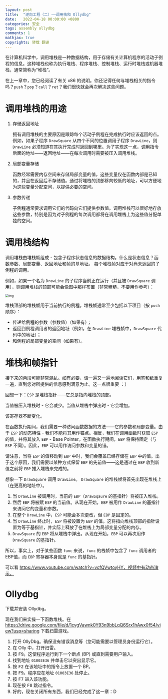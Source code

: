 ```yaml
---
layout: post
title:  "逆向工程（二）——调用栈和 Ollydbg"
date:   2022-04-18 00:00:00 +0800
categories: 安全
tags: assembly ollydbg
comments: 1
mathjax: true
copyrights: 转载 翻译
---
```


在计算机科学中，调用堆栈是一种数据结构，用于存储有关计算机程序的活动子例程的信息。这种堆栈也称为执行堆栈、程序堆栈、控制堆栈、运行时堆栈或机器堆栈，通常简称为“堆栈”。

在上一章中，您已经阅读了有关 x86 的说明。你还记得任何与堆栈相关的指令吗？`push`？`pop`？`call`？`ret`？我们很快就会再次解决这些问题。

# 调用堆栈的用途

1. 存储返回地址

   拥有调用堆栈的主要原因是跟踪每个活动子例程在完成执行时应该返回的点。例如，如果子程序 `DrawSquare` 从四个不同的位置调用子程序 `DrawLine`，则 `DrawLine` 必须知道在其执行完成时返回到哪里。为了实现这一点，调用指令后面的地址——返回地址——在每次调用时需要被压入调用堆栈。

2. 局部变量存储
   
   函数经常需要内存空间来存储局部变量的值，这些变量仅在函数内部是已知的，并且在返回后不存储值。通过将堆栈的顶部移向较低的地址，可以方便地为这些变量分配空间，以提供必要的空间。

3. 参数传递
   
   子例程通常要求调用它们的代码向它们提供参数值。调用堆栈可以很好地存放这些参数，特别是因为对子例程的每次调用都将在调用堆栈上为这些值分配单独的空间。

# 调用栈结构

调用堆栈由堆栈帧组成 - 包含子程序状态信息的数据结构。什么是状态信息？函数参数、局部变量、返回地址和帧的基地址。 每个堆栈帧对应于对尚未返回的子例程的调用。

例如，如果一个名为 `DrawLine` 的子程序当前正在运行（并且被 `DrawSquare` 调用），则调用堆栈的顶部可能会像图中那样布置（非常粗糙，不要用作参考）：

<img src="https://static.wixstatic.com/media/c52569_32501e853f4841ba9a66823d6ca10734~mv2.png/v1/fill/w_428,h_349,al_c,lg_1,enc_auto/c52569_32501e853f4841ba9a66823d6ca10734~mv2.png" alt="img" style="zoom: 67%;" />

堆栈顶部的堆栈帧用于当前执行的例程。堆栈帧通常至少包括以下项目（按 `push` 顺序）：

- 传递给例程的参数（参数值）（如果有）；
- 返回到例程调用者的返回地址（例如，在 `DrawLine` 堆栈帧中，`DrawSquare` 代码中的地址）；
- 和例程的局部变量的空间（如果有）。

# 堆栈和帧指针

接下来的两段可能非常混乱。如有必要，请一遍又一遍地阅读它们，用笔和纸重复一遍，直到您对所提供的信息感到满意为止。这一点很重要 ：）

回想一下：`ESP` 是堆栈指针——它总是指向堆栈的顶部。

当值被压入堆栈时 - 它会减少。当值从堆栈中弹出时 - 它会增加。

该寄存器不断变化。

在函数执行期间，我们需要一种访问函数数据的方法——它的参数和局部变量。由于 `ESP` 的动态特性 - 我们不能将其用作锚点。相反，我们在调用函数时获取 `ESP` 的值，并将其放入 `EBP` - Base Pointer。在函数执行期间，`EBP` 将保持固定（与 `ESP` 不同）。因此，`EBP` 可以用作访问参数和变量的锚。

请注意，当将 `ESP` 的值移动到 `EBP` 中时，我们会覆盖已经存储在 `EBP` 中的值。出于这个原因，我们需要以某种方式保留 `EBP` 的先前值——这是通过在 `EBP` 收到新值之前将 `EBP` 推入堆栈来完成的。

想象一下 `DrawSquare` 调用 `DrawLine`。 `DrawSquare` 的堆栈帧将首先出现在堆栈上（在更高的地址中）。

1. 当 `DrawLine` 被调用时，当前的 `EBP`（`DrawSqaure` 的基指针）将被压入堆栈。
2. 然后 `EBP` 将被赋 `ESP` 的当前值。从现在开始，`EBP` 被用作 `DrawLine` 的基指针来访问它的变量和参数。
3. 在整个 `DrawLine` 中，`ESP` 可能会多次更改，但 `EBP` 是固定的。
4. 当 `DrawLine` 终止时，`ESP` 将被设置为 `EBP` 的值。这将指向堆栈顶部的指针设置为等于基指针，并实际上释放了在堆栈上为局部变量分配的内存。
5. `DrawSquare` 的 `EBP` 将从堆栈中弹出。从现在开始，`EBP` 可以再次用作 `DrawSquare` 的基指针。

所以，事实上，对于某些函数 `func` 来说，`func` 的栈帧中包含了 `func` 调用者的EBP值，而 `EBP` 寄存器本身就是 `func` 的基指针。

可以看 https://www.youtube.com/watch?v=vcfQVwtoyHY，视频中有动态演示。

# Ollydbg

下载并安装 Ollydbg。

现在我们来实操一下函数堆栈。在 https://drive.google.com/file/d/1cvgVawnk0Y93n9bbLqQ6Srx1hAwx0f54/view?usp=sharing 下载扫雷游戏。

1. 打开 OllyDbg。确保没有错误消息等（您可能需要以管理员身份运行它）。
2. 在 Olly 中，打开扫雷。
3. 按 <kbd>F9</kbd>。这使程序运行到下一个断点 (BP) 或直到需要用户输入。
4. 找到地址 `01003E36` 并单击它以突出显示它。
5. 按 <kbd>F2</kbd> 在该地址中的指令上放置一个 BP。
6. 按 <kbd>F9</kbd>。程序应在地址 `01003E36` 处停止。
7. 按 <kbd>F7</kbd> 进入该功能。
8. 现在按 <kbd>F8</kbd> 跳过指令。
9. 好的，现在关闭所有东西，我们已经完成了这一章：D
